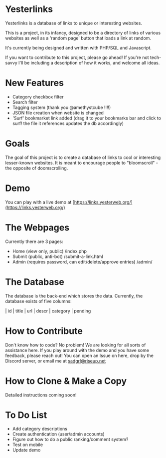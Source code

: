 # Yesterlinks

Yesterlinks is a database of links to unique or interesting websites.

This is a project, in its infancy, designed to be a directory of links of various websites as well as a 'random page' button that loads a link at random.

It's currently being designed and written with PHP/SQL and Javascript.

If you want to contribute to this project, please go ahead! If you're not tech-savvy I'll be including a description of how it works, and welcome all ideas.

# New Features
- Category checkbox filter
- Search filter
- Tagging system (thank you @amethystcube !!!!)
- JSON file creation when website is changed
- 'Surf' bookmarket link added (drag it to your bookmarks bar and click to surf! the file it references updates the db accordingly)

# Goals

The goal of this project is to create a database of links to cool or interesting lesser-known websites. It is meant to encourage people to "bloomscroll" - the opposite of doomscrolling. 

# Demo

You can play with a live demo at [https://links.yesterweb.org/](https://links.yesterweb.org/)

# The Webpages

Currently there are 3 pages:
- Home (view only, public) /index.php
- Submit (public, anti-bot) /submit-a-link.html
- Admin (requires password, can edit/delete/approve entries) /admin/


# The Database

The database is the back-end which stores the data. Currently, the database exists of five columns:

| id | title | url | descr | category | pending

# How to Contribute

Don't know how to code? No problem! We are looking for all sorts of assistance here. If you play around with the demo and you have some feedback, please reach out! You can open an Issue on here, drop by the Discord server, or email me at sadgrl@riseup.net

# How to Clone & Make a Copy

Detailed instructions coming soon!

# To Do List
- Add category descriptions
- Create authentication (user/admin accounts)
- Figure out how to do a public ranking/comment system?
- Test on mobile
- Update demo